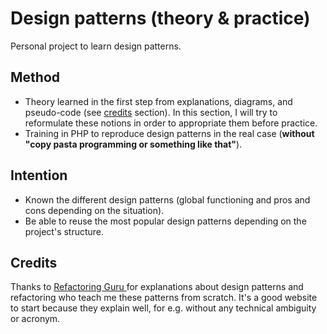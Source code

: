
Design patterns (theory & practice)
==========================================================
Personal project to learn design patterns.

<!-- TODO: Add summary -->

Method
------
- Theory learned in the first step from explanations, diagrams, and pseudo-code (see [credits](#credits) section). In this section, I will try to reformulate these notions in order to appropriate them before practice. 
-  Training in PHP to reproduce design patterns in the real case (**without "copy pasta programming or something like that"**).

Intention
-----
- Known the different design patterns (global functioning and pros and cons depending on the situation).
- Be able to reuse the most popular design patterns depending on the project's structure.

Credits
-------
Thanks to [Refactoring Guru ](https://refactoring.guru/design-patterns) for explanations about design patterns and refactoring who teach me these patterns from scratch. It's a good website to start because they explain well, for e.g. without any technical ambiguity or acronym.
